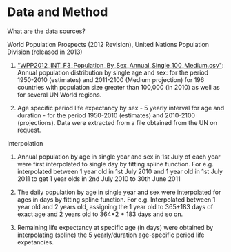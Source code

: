 Data and Method
===============

What are the data sources?

World Population Prospects (2012 Revision), United Nations Population Division (released in 2013)

1. ["WPP2012_INT_F3_Population_By_Sex_Annual_Single_100_Medium.csv"](https://github.com/worldpopulation/population.io-api/blob/master/data/WPP2012_INT_F3_Population_By_Sex_Annual_Single_100_Medium.zip): Annual population distribution by single age and sex:
  for the period 1950-2010 (estimates) and 2011-2100 (Medium projection) for 196 countries with population size greater 
  than 100,000 (in 2010) as well as for several UN World regions. 

2. Age specific period life expectancy by sex - 5 yearly interval for age and duration - 
   for the period 1950-2010 (estimates) and 2010-2100 (projections).
   Data were extracted from a file obtained from the UN on request. 


Interpolation 

1. Annual population by age in single year and sex in 1st July of each year were first interpolated to single day by fitting spline function. 
   For e.g. interpolated between 1 year old in 1st July 2010 and 1 year old in 1st July 2011 to get 1 year olds in 2nd July 2010 to 30th June 2011
 
2. The daily population by age in single year and sex were interpolated for ages in days by fitting spline function.
   For e.g. Interpolated between 1 year old and 2 years old, assigning the 1 year old to 365+183 days of exact age
   and 2 years old to 364*2 + 183 days and so on.

3. Remaining life expectancy at specific age (in days) were obtained by interpolating (spline) the 5 yearly/duration age-specific period life expetancies.

